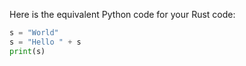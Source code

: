 Here is the equivalent Python code for your Rust code:

```python
s = "World"
s = "Hello " + s
print(s)
```
